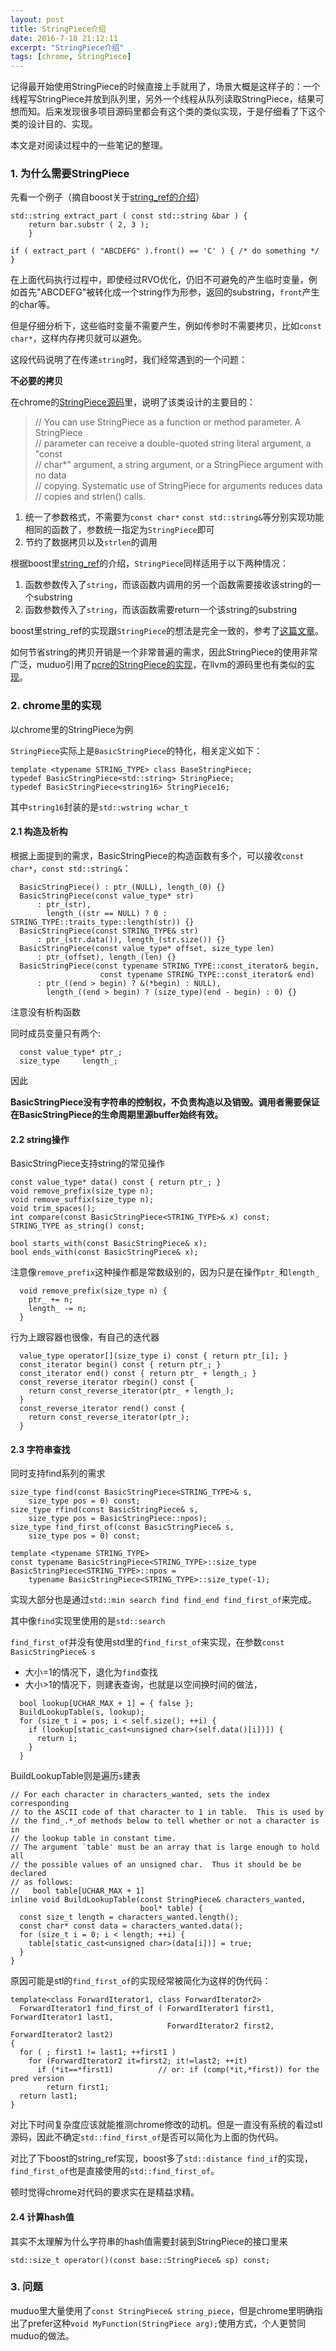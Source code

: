 ```yaml
---
layout: post
title: StringPiece介绍
date: 2016-7-18 21:12:11
excerpt: "StringPiece介绍"
tags: [chrome, StringPiece]
---
```


记得最开始使用StringPiece的时候直接上手就用了，场景大概是这样子的：一个线程写StringPiece并放到队列里，另外一个线程从队列读取StringPiece，结果可想而知。后来发现很多项目源码里都会有这个类的类似实现，于是仔细看了下这个类的设计目的、实现。

本文是对阅读过程中的一些笔记的整理。

<!--more-->

### 1. 为什么需要StringPiece

先看一个例子（摘自boost关于[string_ref的介绍](http://www.boost.org/doc/libs/1_61_0/libs/utility/doc/html/string_ref.html#string_ref.examples)）

```
std::string extract_part ( const std::string &bar ) {
    return bar.substr ( 2, 3 );
    }

if ( extract_part ( "ABCDEFG" ).front() == 'C' ) { /* do something */ }
```

在上面代码执行过程中，即使经过RVO优化，仍旧不可避免的产生临时变量，例如首先"ABCDEFG"被转化成一个string作为形参，返回的substring，`front`产生的char等。

但是仔细分析下，这些临时变量不需要产生，例如传参时不需要拷贝，比如`const char*`，这样内存拷贝就可以避免。

这段代码说明了在传递`string`时，我们经常遇到的一个问题：

**不必要的拷贝**

在chrome的[StringPiece源码](https://cs.chromium.org/chromium/src/base/strings/string_piece.h?dr=CSs&q=string_piece.h&sq=package:chromium&l=1)里，说明了该类设计的主要目的：

> // You can use StringPiece as a function or method parameter.  A StringPiece  
> // parameter can receive a double-quoted string literal argument, a "const  
> // char*" argument, a string argument, or a StringPiece argument with no data  
> // copying.  Systematic use of StringPiece for arguments reduces data  
> // copies and strlen() calls.  

1. 统一了参数格式，不需要为`const char*` `const std::string&`等分别实现功能相同的函数了，参数统一指定为`StringPiece`即可  
2. 节约了数据拷贝以及`strlen`的调用  

根据boost里[string_ref](http://www.boost.org/doc/libs/1_61_0/libs/utility/doc/html/string_ref.html)的介绍，`StringPiece`同样适用于以下两种情况：  

1. 函数参数传入了`string`，而该函数内调用的另一个函数需要接收该string的一个substring  
2. 函数参数传入了`string`，而该函数需要return一个该string的substring  

boost里string_ref的实现跟`StringPiece`的想法是完全一致的，参考了[这篇文章](http://www.open-std.org/jtc1/sc22/wg21/docs/papers/2012/n3442.html)。

如何节省string的拷贝开销是一个非常普遍的需求，因此StringPiece的使用非常广泛，muduo引用了[pcre的StringPiece的实现](https://github.com/vmg/pcre/blob/master/pcre_stringpiece.h.in)，在llvm的源码里也有类似的[实现](http://llvm.org/docs/doxygen/html/StringRef_8h_source.html)。

### 2. chrome里的实现

以chrome里的StringPiece为例

`StringPiece`实际上是`BasicStringPiece`的特化，相关定义如下：

```
template <typename STRING_TYPE> class BaseStringPiece;
typedef BasicStringPiece<std::string> StringPiece;
typedef BasicStringPiece<string16> StringPiece16;
```
其中`string16`封装的是`std::wstring wchar_t`

#### 2.1 构造及析构

根据上面提到的需求，BasicStringPiece的构造函数有多个，可以接收`const char*`，`const std::string&`：

```
  BasicStringPiece() : ptr_(NULL), length_(0) {}
  BasicStringPiece(const value_type* str)
      : ptr_(str),
        length_((str == NULL) ? 0 : STRING_TYPE::traits_type::length(str)) {}
  BasicStringPiece(const STRING_TYPE& str)
      : ptr_(str.data()), length_(str.size()) {}
  BasicStringPiece(const value_type* offset, size_type len)
      : ptr_(offset), length_(len) {}
  BasicStringPiece(const typename STRING_TYPE::const_iterator& begin,
                    const typename STRING_TYPE::const_iterator& end)
      : ptr_((end > begin) ? &(*begin) : NULL),
        length_((end > begin) ? (size_type)(end - begin) : 0) {}
```

注意没有析构函数

同时成员变量只有两个:

```
  const value_type* ptr_;
  size_type     length_;
```

因此

**BasicStringPiece没有字符串的控制权，不负责构造以及销毁。调用者需要保证在BasicStringPiece的生命周期里源buffer始终有效。**

#### 2.2 string操作

BasicStringPiece支持string的常见操作

```
const value_type* data() const { return ptr_; }
void remove_prefix(size_type n);
void remove_suffix(size_type n);
void trim_spaces();
int compare(const BasicStringPiece<STRING_TYPE>& x) const;
STRING_TYPE as_string() const;

bool starts_with(const BasicStringPiece& x);
bool ends_with(const BasicStringPiece& x);
```
注意像`remove_prefix`这种操作都是常数级别的，因为只是在操作`ptr_`和`length_`

```
  void remove_prefix(size_type n) {
    ptr_ += n;
    length_ -= n;
  }
```

行为上跟容器也很像，有自己的迭代器

```
  value_type operator[](size_type i) const { return ptr_[i]; }
  const_iterator begin() const { return ptr_; }
  const_iterator end() const { return ptr_ + length_; }
  const_reverse_iterator rbegin() const {
    return const_reverse_iterator(ptr_ + length_);
  }
  const_reverse_iterator rend() const {
    return const_reverse_iterator(ptr_);
  } 
```

#### 2.3 字符串查找

同时支持find系列的需求

```
size_type find(const BasicStringPiece<STRING_TYPE>& s,
    size_type pos = 0) const;
size_type rfind(const BasicStringPiece& s,
    size_type pos = BasicStringPiece::npos);
size_type find_first_of(const BasicStringPiece& s,
    size_type pos = 0) const;

template <typename STRING_TYPE>
const typename BasicStringPiece<STRING_TYPE>::size_type
BasicStringPiece<STRING_TYPE>::npos =
    typename BasicStringPiece<STRING_TYPE>::size_type(-1);
```

实现大部分也是通过`std::min search find find_end find_first_of`来完成。

其中像`find`实现里使用的是`std::search`

`find_first_of`并没有使用std里的`find_first_of`来实现，在参数`const BasicStringPiece& s`

+ 大小=1的情况下，退化为`find`查找  
+ 大小\>1的情况下，则建表查询，也就是以空间换时间的做法，  


```
  bool lookup[UCHAR_MAX + 1] = { false };
  BuildLookupTable(s, lookup);
  for (size_t i = pos; i < self.size(); ++i) {
    if (lookup[static_cast<unsigned char>(self.data()[i])]) {
      return i;
    }
  }
```

BuildLookupTable则是遍历`s`建表

```
// For each character in characters_wanted, sets the index corresponding
// to the ASCII code of that character to 1 in table.  This is used by
// the find_.*_of methods below to tell whether or not a character is in
// the lookup table in constant time.
// The argument `table' must be an array that is large enough to hold all
// the possible values of an unsigned char.  Thus it should be be declared
// as follows:
//   bool table[UCHAR_MAX + 1]
inline void BuildLookupTable(const StringPiece& characters_wanted,
                             bool* table) {
  const size_t length = characters_wanted.length();
  const char* const data = characters_wanted.data();
  for (size_t i = 0; i < length; ++i) {
    table[static_cast<unsigned char>(data[i])] = true;
  }
}
```

原因可能是stl的`find_first_of`的实现经常被简化为这样的伪代码：

```
template<class ForwardIterator1, class ForwardIterator2>
  ForwardIterator1 find_first_of ( ForwardIterator1 first1, ForwardIterator1 last1,
                                   ForwardIterator2 first2, ForwardIterator2 last2)
{
  for ( ; first1 != last1; ++first1 )
    for (ForwardIterator2 it=first2; it!=last2; ++it)
      if (*it==*first1)          // or: if (comp(*it,*first)) for the pred version
        return first1;
  return last1;
}
```

对比下时间复杂度应该就能推测chrome修改的动机。但是一直没有系统的看过stl源码，因此不确定`std::find_first_of`是否可以简化为上面的伪代码。

对比了下boost的string_ref实现，boost多了`std::distance find_if`的实现，`find_first_of`也是直接使用的`std::find_first_of`。

顿时觉得chrome对代码的要求实在是精益求精。

#### 2.4 计算hash值

其实不太理解为什么字符串的hash值需要封装到StringPiece的接口里来

```
std::size_t operator()(const base::StringPiece& sp) const;
```

### 3. 问题

muduo里大量使用了`const StringPiece& string_piece`，但是chrome里明确指出了prefer这种`void MyFunction(StringPiece arg);`使用方式，个人更赞同muduo的做法。
